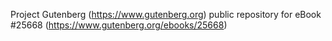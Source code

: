 Project Gutenberg (https://www.gutenberg.org) public repository for eBook #25668 (https://www.gutenberg.org/ebooks/25668)
